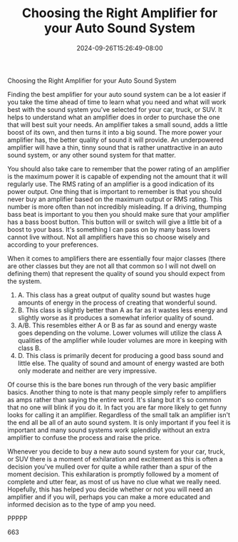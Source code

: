 ﻿---
title: "Choosing the Right Amplifier for your Auto Sound System"
date: 2024-09-26T15:26:49-08:00
description: "Auto sound systems txt Tips for Web Success"
featured_image: "/images/Auto sound systems txt.jpg"
tags: ["Auto sound systems txt"]
---

Choosing the Right Amplifier for your Auto Sound System

Finding the best amplifier for your auto sound system can be a lot easier if you take the time ahead of time to learn what you need and what will work best with the sound system you've selected for your car, truck, or SUV. It helps to understand what an amplifier does in order to purchase the one that will best suit your needs. An amplifier takes a small sound, adds a little boost of its own, and then turns it into a big sound. The more power your amplifier has, the better quality of sound it will provide. An underpowered amplifier will have a thin, tinny sound that is rather unattractive in an auto sound system, or any other sound system for that matter.

You should also take care to remember that the power rating of an amplifier is the maximum power it is capable of expending not the amount that it will regularly use. The RMS rating of an amplifier is a good indication of its power output. One thing that is important to remember is that you should never buy an amplifier based on the maximum output or RMS rating. This number is more often than not incredibly misleading. If a driving, thumping bass beat is important to you then you should make sure that your amplifier has a bass boost button. This button will or switch will give a little bit of a boost to your bass. It's something I can pass on by many bass lovers cannot live without. Not all amplifiers have this so choose wisely and according to your preferences.

When it comes to amplifiers there are essentially four major classes (there are other classes but they are not all that common so I will not dwell on defining them) that represent the quality of sound you should expect from the system.

1) A. This class has a great output of quality sound but wastes huge amounts of energy in the process of creating that wonderful sound.
2) B. This class is slightly better than A as far as it wastes less energy and slightly worse as it produces a somewhat inferior quality of sound.
3) A/B. This resembles either A or B as far as sound and energy waste goes depending on the volume. Lower volumes will utilize the class A qualities of the amplifier while louder volumes are more in keeping with class B.
4) D. This class is primarily decent for producing a good bass sound and little else. The quality of sound and amount of energy wasted are both only moderate and neither are very impressive.

Of course this is the bare bones run through of the very basic amplifier basics. Another thing to note is that many people simply refer to amplifiers as amps rather than saying the entire word. It's slang but it's so common that no one will blink if you do it. In fact you are far more likely to get funny looks for calling it an amplifier. Regardless of the small talk an amplifier isn't the end all be all of an auto sound system. It is only important if you feel it is important and many sound systems work splendidly without an extra amplifier to confuse the process and raise the price.

Whenever you decide to buy a new auto sound system for your car, truck, or SUV there is a moment of exhilaration and excitement as this is often a decision you've mulled over for quite a while rather than a spur of the moment decision. This exhilaration is promptly followed by a moment of complete and utter fear, as most of us have no clue what we really need. Hopefully, this has helped you decide whether or not you will need an amplifier and if you will, perhaps you can make a more educated and informed decision as to the type of amp you need.

PPPPP

663


